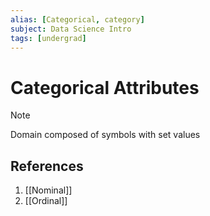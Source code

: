 ```yaml
---
alias: [Categorical, category]
subject: Data Science Intro
tags: [undergrad]
---
```

# Categorical Attributes


> [!note]
> Domain composed of symbols with set values

## References
1. [[Nominal]]
2. [[Ordinal]]